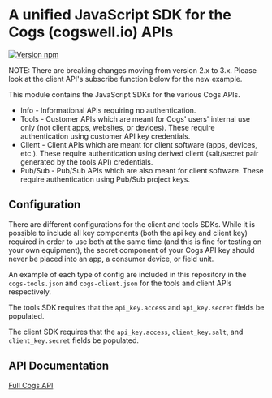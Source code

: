 # A unified JavaScript SDK for the Cogs (cogswell.io) APIs

[![Version npm](https://img.shields.io/npm/v/cogs-sdk.svg?style=flat-square)](http://browsenpm.org/package/cogs-sdk)

NOTE: There are breaking changes moving from version 2.x to 3.x. Please look at the client API's subscribe function below for the new example.

This module contains the JavaScript SDKs for the various Cogs APIs.
* Info - Informational APIs requiring no authentication.
* Tools - Customer APIs which are meant for Cogs' users' internal use only (not client apps, websites, or devices). These require authentication using customer API key credentials.
* Client - Client APIs which are meant for client software (apps, devices, etc.). These require authentication using derived client (salt/secret pair generated by the tools API) credentials.
* Pub/Sub - Pub/Sub APIs which are also meant for client software. These require authentication using Pub/Sub project keys.

## Configuration

There are different configurations for the client and tools SDKs. While it is possible to include all key components (both the api key and client key) required in order to use both at the same time (and this is fine for testing on your own equipment), the secret component of your Cogs API key should never be placed into an app, a consumer device, or field unit.

An example of each type of config are included in this repository in the `cogs-tools.json` and `cogs-client.json` for the tools and client APIs respectively.

The tools SDK requires that the `api_key.access` and `api_key.secret` fields be populated.

The client SDK requires that the `api_key.access`, `client_key.salt`, and `client_key.secret` fields be populated.

## API Documentation

[Full Cogs API ](https://github.com/cogswell-io/node-cogs-javascript-sdk/blob/master/API.md)
